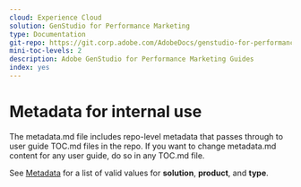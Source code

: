 ```yaml
---
cloud: Experience Cloud
solution: GenStudio for Performance Marketing
type: Documentation
git-repo: https://git.corp.adobe.com/AdobeDocs/genstudio-for-performance-marketing.en
mini-toc-levels: 2
description: Adobe GenStudio for Performance Marketing Guides
index: yes
---
```


# Metadata for internal use

The metadata.md file includes repo-level metadata that passes through to user guide TOC.md files in the repo. If you want to change metadata.md content for any user guide, do so in any TOC.md file.

See [Metadata](https://experienceleague.adobe.com/docs/authoring-guide-exl/using/editing/user-guide-setup/metadata.html) for a list of valid values for **solution**, **product**, and **type**.
